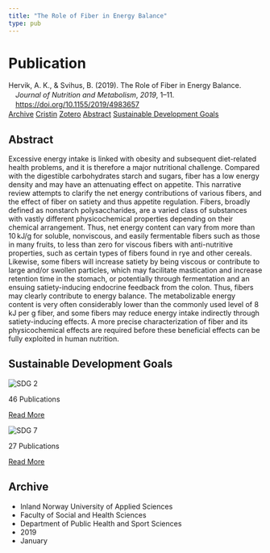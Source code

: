```yaml
---
title: "The Role of Fiber in Energy Balance"
type: pub
---
```

<h1>Publication</h1>
<article id="csl-bib-container-PW54GBTV" class="csl-bib-container">
  <div class="csl-bib-body" style="line-height: 1.35; padding-left: 1em; text-indent:-1em;">
  <div class="csl-entry">Hervik, A. K., &amp; Svihus, B. (2019). The Role of Fiber in Energy Balance. <i>Journal of Nutrition and Metabolism</i>, <i>2019</i>, 1&#x2013;11. <a href="https://doi.org/10.1155/2019/4983657">https://doi.org/10.1155/2019/4983657</a></div>
</div>
  <div class="csl-bib-buttons">
    <a href="#taxonomy-article-PW54GBTV" class="csl-bib-button">Archive</a>
    <a href="https://app.cristin.no/results/show.jsf?id=1662699" alt="Cristin URL" class="csl-bib-button">Cristin</a>
    <a href="http://zotero.org/groups/5022929/items/PW54GBTV" alt="Zotero URL" class="csl-bib-button">Zotero</a>
    <a href="#abstract-article-PW54GBTV" class="csl-bib-button">Abstract</a>
    <a href="#sdg-article-PW54GBTV" class="csl-bib-button">Sustainable Development Goals</a>
  </div>
  <div id="csl-bib-meta-container-PW54GBTV"></div>
</article>
<div id="csl-bib-meta-PW54GBTV" class="csl-bib-meta">
  <article id="abstract-article-PW54GBTV" class="abstract-article">
    <h1>Abstract</h1>
    Excessive energy intake is linked with obesity and subsequent diet-related health problems, and it is therefore a major nutritional challenge. Compared with the digestible carbohydrates starch and sugars, fiber has a low energy density and may have an attenuating effect on appetite. This narrative review attempts to clarify the net energy contributions of various fibers, and the effect of fiber on satiety and thus appetite regulation. Fibers, broadly defined as nonstarch polysaccharides, are a varied class of substances with vastly different physicochemical properties depending on their chemical arrangement. Thus, net energy content can vary from more than 10 kJ/g for soluble, nonviscous, and easily fermentable fibers such as those in many fruits, to less than zero for viscous fibers with anti-nutritive properties, such as certain types of fibers found in rye and other cereals. Likewise, some fibers will increase satiety by being viscous or contribute to large and/or swollen particles, which may facilitate mastication and increase retention time in the stomach, or potentially through fermentation and an ensuing satiety-inducing endocrine feedback from the colon. Thus, fibers may clearly contribute to energy balance. The metabolizable energy content is very often considerably lower than the commonly used level of 8 kJ per g fiber, and some fibers may reduce energy intake indirectly through satiety-inducing effects. A more precise characterization of fiber and its physicochemical effects are required before these beneficial effects can be fully exploited in human nutrition.
  </article>
  <article id="sdg-article-PW54GBTV" class="sdg-article">
    <h1>Sustainable Development Goals</h1>
    <div class="sdg-container"><div id="sdg2" class="sdg">
<img src="{{< params subfolder >}}images/sdg/sdg02_en.png" class="image" alt="SDG 2">
<div class="sdg-overlay">
<p class="sdg-publication-count"><span>46</span> Publications</p>
<p><a href="https://sdgs.un.org/goals/goal2" class="sdg-read-more">Read More</a></p>
</div>
</div> <div id="sdg7" class="sdg">
<img src="{{< params subfolder >}}images/sdg/sdg07_en.png" class="image" alt="SDG 7">
<div class="sdg-overlay">
<p class="sdg-publication-count"><span>27</span> Publications</p>
<p><a href="https://sdgs.un.org/goals/goal7" class="sdg-read-more">Read More</a></p>
</div>
</div></div>
  </article>
  <article id="taxonomy-article-PW54GBTV" class="taxonomy-article">
    <h1>Archive</h1>
    <ul>
      <li>Inland Norway University of Applied Sciences</li>
      <li>Faculty of Social and Health Sciences</li>
      <li>Department of Public Health and Sport Sciences</li>
      <li>2019</li>
      <li>January</li>
    </ul>
  </article>
</div>
